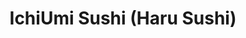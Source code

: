 ---
layout: place
title: "IchiUmi Sushi (Haru Sushi)"
permalink: /texas/austin/ichiumi-sushi-haru-sushi.html
stateAbbr: TX
stateName: Texas
cityName: Austin
seo:
  name: "IchiUmi Sushi (Haru Sushi)"
  type: Restaurant
  links: null
description: "IchiUmi Sushi (Haru Sushi) serves delicious sushi in Austin, Texas. Try fresh Japanese dishes for a great dining experience. "
place_id: ChIJbQlC9qXLRIYRbjTIRrVzBYo
photos:
  - name: >-
      places/ChIJbQlC9qXLRIYRbjTIRrVzBYo/photos/AeeoHcIpeRRE6GWrMXYKMP3K4Pc4vJWGVItm4MUoVC43GyVxvq6a201rV8uhuIT6PVqGwRs71h5O6mKsI-aDZk3d40v8Eth0qnO0WR4fUQBmg0kpMk8eYaVXCe0A9NKXzXHVBOdQDA0rCiRESd33SpWYNBgrgTFj9G4AmkZD-lLX4l9Rkm_-Uu_X0Q72B3xAeAAyGgoXVyTLhkU8VNFa48e4eR2ASLYPS5udB0bYfS4zrhUwCqSCPgaQyZtJHNaLrQekjFUc20wMTavIe7G4WOtnoejiK-DRuyw-yyqTD4Pt4z_L3w
    widthPx: 960
    heightPx: 467
    authorAttributions:
      - displayName: IchiUmi Sushi (Haru Sushi)
        uri: https://maps.google.com/maps/contrib/109833686569529855551
        photoUri: >-
          https://lh3.googleusercontent.com/a-/ALV-UjWyBdRtwEVjkw_MC3c3pI7zzUBZ8DH1q__fdp5T1I0UbmIOLcE8=s100-p-k-no-mo
    flagContentUri: >-
      https://www.google.com/local/imagery/report/?cb_client=maps_api_places.places_api&image_key=!1e10!2sAF1QipPtOnt0G9gk8lp8E-3TGhKgjdoDcfLqOe7xzLqt&hl=en-US
    googleMapsUri: >-
      https://www.google.com/maps/place//data=!3m4!1e2!3m2!1sAF1QipPtOnt0G9gk8lp8E-3TGhKgjdoDcfLqOe7xzLqt!2e10!4m2!3m1!1s0x8644cba5f642096d:0x8a0573b546c8346e
  - name: >-
      places/ChIJbQlC9qXLRIYRbjTIRrVzBYo/photos/AeeoHcKdpAL5qD5yLTI7B0lBtx-pHYr4hMmXzf49E1VAbviJfEfSsl52L1lR1q0EzBqzGiyNrs24i9lZolwEHUeKn_y3ymJGH14JCRvgvDfxjMyrRSFiT99jx35dm47Y50fIHB2t-LbHJMZdarsu7jVffptyXIklwv8LuGOv02xAzR9fS_z5m28DM3850ilIru85Ea0KUTj-pYvHtVM0TiHMdlCHWuai2zR9vGI7A1wW3W42IweFME2aGdYCC6cBJr7sJHfmjFrqS4UzveXbB81-kSjJeISeRqbOJps8Zd3Cd5hyUQ
    widthPx: 4128
    heightPx: 2322
    authorAttributions:
      - displayName: IchiUmi Sushi (Haru Sushi)
        uri: https://maps.google.com/maps/contrib/109833686569529855551
        photoUri: >-
          https://lh3.googleusercontent.com/a-/ALV-UjWyBdRtwEVjkw_MC3c3pI7zzUBZ8DH1q__fdp5T1I0UbmIOLcE8=s100-p-k-no-mo
    flagContentUri: >-
      https://www.google.com/local/imagery/report/?cb_client=maps_api_places.places_api&image_key=!1e10!2sAF1QipOJqSwLknIgc5nDXLYOuubUiUIwhhXHGPcE3ZeI&hl=en-US
    googleMapsUri: >-
      https://www.google.com/maps/place//data=!3m4!1e2!3m2!1sAF1QipOJqSwLknIgc5nDXLYOuubUiUIwhhXHGPcE3ZeI!2e10!4m2!3m1!1s0x8644cba5f642096d:0x8a0573b546c8346e
  - name: >-
      places/ChIJbQlC9qXLRIYRbjTIRrVzBYo/photos/AeeoHcLsJ2XaDgq7jin6iRXbWHTACDKl6m9OIw92eSpnOz5-GGgS8wicrSN9v7V_bK9LQuPM59dBx1sz437BkoAo0ZZWNNr_zphjqo239tw6S0pLsXylnHP_8XEwVnFRfKlyrtynwR1HQIBju3PFktkrOUlFGxFdhF71-tRv2b7kczTlJfRs-HFODaidMxqFuAdi7BlHuAZOBgQBOjfe-6d4HRASXuU-Wf8Iiq7Jn34WjxRPBVS4fnyxicNx7CdTm3OMZHvCWK8geyX0cAP58a5Ox1POeuysy81U5q_8PGuhfV10GB89a4Po85NiW2-uJ2lYKxCnmhVMrS6E8t6mIHgNYgy00eZhMDxVqQBdBm9i37EdWFaiBzTHsEzl3vGUN5EkHhdF22gF476hixnePUw6agz4hJ1d4dp4Jv0QOrG9SabALQ
    widthPx: 4000
    heightPx: 1868
    authorAttributions:
      - displayName: J F
        uri: https://maps.google.com/maps/contrib/104813205660697389928
        photoUri: >-
          https://lh3.googleusercontent.com/a-/ALV-UjVtL5kf-45oiOk-1o_FFZM1yhzqUiB9X_p4oI1tSkmFn1DiVWpn=s100-p-k-no-mo
    flagContentUri: >-
      https://www.google.com/local/imagery/report/?cb_client=maps_api_places.places_api&image_key=!1e10!2sCIHM0ogKEICAgMDI492xCg&hl=en-US
    googleMapsUri: >-
      https://www.google.com/maps/place//data=!3m4!1e2!3m2!1sCIHM0ogKEICAgMDI492xCg!2e10!4m2!3m1!1s0x8644cba5f642096d:0x8a0573b546c8346e
  - name: >-
      places/ChIJbQlC9qXLRIYRbjTIRrVzBYo/photos/AeeoHcIKqx9PqzWB8Jw7NAEX6JxK-eHLUucpLcikT7jsoFGbMKfEh8deYSj-vmrqwMUynvbcRalmBgDE3LhrcxkfoWsePNGpQEmvzEM9IQX2-JOM6029wAcLUErdDeWPvk3M1JWrJOLknMkia-aYvIlTGJMNn7niMvryllz27IqFVUO1pf2ifjZnXBGoyv9e6vy3Ds_MW35rFvsl0dDjyQ1qQAwH94QS8ZiUlvxkoTMAY3fPfBibBQTZUqd79AgmrF1XfNVI8wdCTZujruN8Vyiq1GuwUfSE4OH1h4RHii8wLwSXrA
    widthPx: 1179
    heightPx: 664
    authorAttributions:
      - displayName: IchiUmi Sushi (Haru Sushi)
        uri: https://maps.google.com/maps/contrib/109833686569529855551
        photoUri: >-
          https://lh3.googleusercontent.com/a-/ALV-UjWyBdRtwEVjkw_MC3c3pI7zzUBZ8DH1q__fdp5T1I0UbmIOLcE8=s100-p-k-no-mo
    flagContentUri: >-
      https://www.google.com/local/imagery/report/?cb_client=maps_api_places.places_api&image_key=!1e10!2sAF1QipOWsHEtHOnTB7Qw4K6hudlbDd49TuW3Yy5vAEDv&hl=en-US
    googleMapsUri: >-
      https://www.google.com/maps/place//data=!3m4!1e2!3m2!1sAF1QipOWsHEtHOnTB7Qw4K6hudlbDd49TuW3Yy5vAEDv!2e10!4m2!3m1!1s0x8644cba5f642096d:0x8a0573b546c8346e
  - name: >-
      places/ChIJbQlC9qXLRIYRbjTIRrVzBYo/photos/AeeoHcJ9suPF_dKFLlS6w2kPWVaZxyq6l-xppt0j75Y8L0r9PKah0mGKwINwQWTMiKlPU_KqFKCpOIdljobSg7sB5i3fEZY94w-Zm25orQfGlFVR0mu_6ZjPOpttCF0ZEBA7l0QKW5_Fr8h06vh-7S91S-_u-hj9Dxc45B2KTe4TlJFuNYO-5XxHiMev79yTXhEYuHLk7770ZAuIzzxeFn51hlrsSIyeb9VwIwGntZvhQC3fgFvCuyY4PtRI86VeOPzEHZZT4acKm4xq7VMp1C2hC7MPdtRllT_E47zP-xeneL-uIIkra0ZYjpekhovzF38DGbqXHEyef2SfuqzWQr8x0j4hzBYKd1bdyiWx_a6W2QinQ7XcAEzQDTQPgmmW9N--gFMuHGTihk0V-4OAinur341jsh6jByHcl1aVDI385OyTYUkK
    widthPx: 3600
    heightPx: 4800
    authorAttributions:
      - displayName: Meagan Hatton-Mishra
        uri: https://maps.google.com/maps/contrib/102667570365813507664
        photoUri: >-
          https://lh3.googleusercontent.com/a-/ALV-UjWJwoNb-T-KIVQn7k80p0HNPlNLUSc5TEJCKtNc4wnG5aiT_zvSXw=s100-p-k-no-mo
    flagContentUri: >-
      https://www.google.com/local/imagery/report/?cb_client=maps_api_places.places_api&image_key=!1e10!2sCIHM0ogKEICAgMCo0vzPvAE&hl=en-US
    googleMapsUri: >-
      https://www.google.com/maps/place//data=!3m4!1e2!3m2!1sCIHM0ogKEICAgMCo0vzPvAE!2e10!4m2!3m1!1s0x8644cba5f642096d:0x8a0573b546c8346e
  - name: >-
      places/ChIJbQlC9qXLRIYRbjTIRrVzBYo/photos/AeeoHcJg2xupAo628kROKPjUk6rkOyqS0IT4fh0ZIwNm2g7K3MmaYu0z2ISfL3eRy_26z4Y81i0faQAnMhcLo_DaBye1H_ifryIjsqNK7awP5MIqaW2fQTlzdADl5QvmKKrko5trB3R5mMXoC0CNzTHBLxwjG9H4_N4X3FW1EZLBF9UbEk_SGAGC9P5YuLHiDydmCUOlA59Z9FlTZTsk3Yq3TgJIfZaXF0HQRhWlOMwT0tFoXhBligFi_M6qwBNXyeMg-lvIep2iV6iVeWK7pNgmOGbmoy1ReavwQGt_5nAa8qMMD0BKsenxILv_jdgumvKzfgVpAqUkBkWMlAA9oz3IX_hx76tUJ3GAFe0y400PoFKsaobEFT-KbvSB91b2PWrsaWy_vfxlXmeRGUkPFVTegO_v0YTwG4_69Nt7qTRk-mw0-Sgr
    widthPx: 3845
    heightPx: 2490
    authorAttributions:
      - displayName: Jake Hewitt
        uri: https://maps.google.com/maps/contrib/104721081627843166842
        photoUri: >-
          https://lh3.googleusercontent.com/a-/ALV-UjXZsn_GS5UUKzQrBwc4SI4PdlGfqYrwHQL9To4Owgpmrae1srAAYQ=s100-p-k-no-mo
    flagContentUri: >-
      https://www.google.com/local/imagery/report/?cb_client=maps_api_places.places_api&image_key=!1e10!2sCIHM0ogKEICAgIDXwbyw2AE&hl=en-US
    googleMapsUri: >-
      https://www.google.com/maps/place//data=!3m4!1e2!3m2!1sCIHM0ogKEICAgIDXwbyw2AE!2e10!4m2!3m1!1s0x8644cba5f642096d:0x8a0573b546c8346e
  - name: >-
      places/ChIJbQlC9qXLRIYRbjTIRrVzBYo/photos/AeeoHcL-sJvRSdA6FwrKxwTX06OqnY9IpXr7eH_9Fcsa2iB1I2nPL2p9DJhhVxI1Q3DKtTpImX_940KfcCMsnsbLea8xoWXVEqDdweAqq9d3VFd5SRoBLZ-NN-u6lpyaXuumet-EuwuXk8HbZByanrQSRoxxoyKI17GJtA55gYkH3QnlT3BArqBxVi1k54iNUDx_PN4Cv7KsBykdpACI_7S5ua4qPtzCp9QF4jOskbtSK2GObYFYKP2zvyOvbk-SoAbUa5RooBu4OEYZqJ7GvZ1mLfhQ3S8zkGj8n74-NOvds2Jiac-RjeIKie4UCNqqPtz8B1KmLWTa-Uu30KQ9VnIrx4Al6KbgnVSomq2w3UItfYLcKVX3H4wPZnkh-FMwe_htFaVGSaV4XYX2geT6X_q_UosaW2iw5Yay1GimVwU5yoPdh1rK
    widthPx: 4790
    heightPx: 3592
    authorAttributions:
      - displayName: Nguyen Huyen
        uri: https://maps.google.com/maps/contrib/116270601710215246636
        photoUri: >-
          https://lh3.googleusercontent.com/a-/ALV-UjXWKBdehauyn8gMWEVRwRJo0MH04r5m_0W78OMyr7koyf8DHBKEkQ=s100-p-k-no-mo
    flagContentUri: >-
      https://www.google.com/local/imagery/report/?cb_client=maps_api_places.places_api&image_key=!1e10!2sCIHM0ogKEICAgICfsYnvxAE&hl=en-US
    googleMapsUri: >-
      https://www.google.com/maps/place//data=!3m4!1e2!3m2!1sCIHM0ogKEICAgICfsYnvxAE!2e10!4m2!3m1!1s0x8644cba5f642096d:0x8a0573b546c8346e
  - name: >-
      places/ChIJbQlC9qXLRIYRbjTIRrVzBYo/photos/AeeoHcJtQT0AD08YhvlKVtEXoxIYzq6f5bii2Re52meOGOWVwgQ5LAtC_bnXmcVQlfup14tW5XFHVs3Now5w1xHwQIJv0T3HUnzUGKTUUQ5Nokfo_GX4kCFN8Cu4yQP-20CDkgeczD2zSGVBvWRL2Jcyj_3Jrqo9FbsgZU3e_RgLvZ10CPMU-gIjO38XelzBsqrXULNr7MMwTahkxk84Hm1OmmDJMRfoGEyuKPmG0MjqblfNCB0XY4twyXSmq6GmS5PmDQK4B1pcw2ZhlY2kAZeUthCaqULnXSWcmOmELQgcBsxEB6s6Ov-6POfDOOnDFObGi6v5xhRHUIfhISOQeziwiR63KzxwMsqnwNGF28DpAU-2aI0TRm8ZGq8T9gZCZyRElRDMNmtYHttu8WjzdNseyz_58EORKFcUZRiUZvwA6ME5a0Q
    widthPx: 1599
    heightPx: 1554
    authorAttributions:
      - displayName: John Wood
        uri: https://maps.google.com/maps/contrib/102874356013951035901
        photoUri: >-
          https://lh3.googleusercontent.com/a-/ALV-UjUwmskn2qX40z1ee-zbWAB5fmyirffXioGorFwcZe7E300Cdy6x=s100-p-k-no-mo
    flagContentUri: >-
      https://www.google.com/local/imagery/report/?cb_client=maps_api_places.places_api&image_key=!1e10!2sCIHM0ogKEICAgICT7ceylQE&hl=en-US
    googleMapsUri: >-
      https://www.google.com/maps/place//data=!3m4!1e2!3m2!1sCIHM0ogKEICAgICT7ceylQE!2e10!4m2!3m1!1s0x8644cba5f642096d:0x8a0573b546c8346e
  - name: >-
      places/ChIJbQlC9qXLRIYRbjTIRrVzBYo/photos/AeeoHcKlrvbwlEOnk8aLvWCnGcAKCDsPZP4hIWvzI4RJmNNCto5YpOqtBbZcEwJQReGYw7SifHByBLvHzgO-MGYc1S0eZMeZNpBbTX1SqbnQWt-Fj8-IxzYFzEab3rezR3MuuPGvEuOpg_ApjPECAaV9Z8IcX7jOXLKEk8gQOROzHb504_5RClmUFfhtfhFljG9Zq2B8_KkaDbIi-8xzOr4sR9G_5udU8BL9W2Qi6asOIjo1Lnt8Rak8EZdTK5OJAYLv-TNVGYCTLw4KvfmDm3c6v5OmTTom4JyBOYhqtwv8PynCrp88XW5pGWNfi6sgXwkzSKkYUemKtjwuLl68YMXYj6XS5oaV9ltkhjkdmgO3Cp3xeuP3Ts18EOW-OPz5oI1ICauTMscY_jNVWWlbLiL4163cqwknQ8usVavF_p6E9r9utRE3
    widthPx: 4032
    heightPx: 3024
    authorAttributions:
      - displayName: Steve Takata
        uri: https://maps.google.com/maps/contrib/114287779712814392103
        photoUri: >-
          https://lh3.googleusercontent.com/a-/ALV-UjUK5QRiqELhDKkJBt6Dk1iFtVws-8zzUwqygmoZZKUeuUBbBeZm5w=s100-p-k-no-mo
    flagContentUri: >-
      https://www.google.com/local/imagery/report/?cb_client=maps_api_places.places_api&image_key=!1e10!2sCIHM0ogKEICAgMCwyIj5oAE&hl=en-US
    googleMapsUri: >-
      https://www.google.com/maps/place//data=!3m4!1e2!3m2!1sCIHM0ogKEICAgMCwyIj5oAE!2e10!4m2!3m1!1s0x8644cba5f642096d:0x8a0573b546c8346e
  - name: >-
      places/ChIJbQlC9qXLRIYRbjTIRrVzBYo/photos/AeeoHcIQNrCjyLlk74Kg9ck6dcLfO3iCAJs78QzYXFEWiqRJ61Yctm5YkN2rgXA6ilrFVRFUtIuWDxzssyB0E1M575up70S5UC99JZhVR1eCdsiAt1vLIvPRMkN0czlOLCmbCYEUPJaSuhFITmSyZOBV9ubRxSheveLUcEmDfQpnDy8SbWr8U30hrueWLztF9wrFdd8LujWTAmqLGG2tOpZe5UGJXlnf4zEU59qZB-1jpFebKPIw2ajmYzFTRCFgB3Q4acijoZ6MUmES48qvl0gUZ-tG2WtQzZP1c5PT6midPsw8M6gZnX5Dt20XJo67t5xITINL8kTIpJWQXdhFFm31H2kz98_vU_aGLH-g49sJPXUbUToo7eaKF_88lL3ZY5PmsThjWOX1nhHe9ADE9YEtMx0Cxl9xmRg5T2I6nnfbn9E
    widthPx: 3431
    heightPx: 2573
    authorAttributions:
      - displayName: Nguyen Huyen
        uri: https://maps.google.com/maps/contrib/116270601710215246636
        photoUri: >-
          https://lh3.googleusercontent.com/a-/ALV-UjXWKBdehauyn8gMWEVRwRJo0MH04r5m_0W78OMyr7koyf8DHBKEkQ=s100-p-k-no-mo
    flagContentUri: >-
      https://www.google.com/local/imagery/report/?cb_client=maps_api_places.places_api&image_key=!1e10!2sCIHM0ogKEICAgICfsYnvJA&hl=en-US
    googleMapsUri: >-
      https://www.google.com/maps/place//data=!3m4!1e2!3m2!1sCIHM0ogKEICAgICfsYnvJA!2e10!4m2!3m1!1s0x8644cba5f642096d:0x8a0573b546c8346e
address: '9503 Research Blvd #500, Austin, TX 78759, USA'
street: '9503 Research Blvd #500'
city: Austin
state: TX
zip: '78759'
country: USA
neighborhood: Gateway
latitude: '30.386782'
longitude: '-97.741873'
accessibility_options:
  wheelchairAccessibleParking: true
  wheelchairAccessibleEntrance: true
  wheelchairAccessibleRestroom: true
  wheelchairAccessibleSeating: true
business_status: OPERATIONAL
name: IchiUmi Sushi (Haru Sushi)
google_maps_links:
  directionsUri: >-
    https://www.google.com/maps/dir//''/data=!4m7!4m6!1m1!4e2!1m2!1m1!1s0x8644cba5f642096d:0x8a0573b546c8346e!3e0
  placeUri: https://maps.google.com/?cid=9945482574531409006
  writeAReviewUri: >-
    https://www.google.com/maps/place//data=!4m3!3m2!1s0x8644cba5f642096d:0x8a0573b546c8346e!12e1
  reviewsUri: >-
    https://www.google.com/maps/place//data=!4m4!3m3!1s0x8644cba5f642096d:0x8a0573b546c8346e!9m1!1b1
  photosUri: >-
    https://www.google.com/maps/place//data=!4m3!3m2!1s0x8644cba5f642096d:0x8a0573b546c8346e!10e5
primary_type: Sushi Restaurant
opening_hours:
  regular: null
  current: null
secondary_opening_hours:
  regular:
    weekdayDescriptions: null
    type: null
  current:
    weekdayDescriptions: null
    type: null
phone: null
price_level: null
price_range: null
rating: null
rating_count: 0
website: null
reviews: null
parking_options: null
payment_options: null
allow_dogs: null
curbside_pickup: null
delivery: null
dine_in: null
good_for_children: null
good_for_groups: null
good_for_sports: null
live_music: null
menu_for_children: null
outdoor_seating: null
reservable: null
restroom: null
serves_beer: null
serves_breakfast: null
serves_brunch: null
serves_cocktails: null
serves_coffee: null
serves_dinner: null
serves_dessert: null
serves_lunch: null
serves_vegetarian_food: null
serves_wine: null
takeout: null
update_category: essentials
summary: null

---
